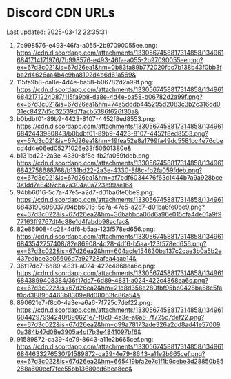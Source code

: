 # Discord CDN URLs
Last updated: 2025-03-12 22:35:31

1. 7b998576-e493-46fa-a055-2b97090055ee.png: https://cdn.discordapp.com/attachments/1330567458817314858/1349616841714171976/7b998576-e493-46fa-a055-2b97090055ee.png?ex=67d3c021&is=67d26ea1&hm=0b83fa89b772020fbc7b138b43f0bb3fba2d4626aa4b4c9ba8102d4b6d61a569&
2. 115fa9b8-da8e-4d4e-ba58-b06782d2a99f.png: https://cdn.discordapp.com/attachments/1330567458817314858/1349616842171224087/115fa9b8-da8e-4d4e-ba58-b06782d2a99f.png?ex=67d3c021&is=67d26ea1&hm=74e5dddb445295d2083c3b2c316dd031ec8427d5c32539d7facb5386f626f30a&
3. b0bdbf01-89b9-4423-8107-4452f8ed8553.png: https://cdn.discordapp.com/attachments/1330567458817314858/1349616842443980843/b0bdbf01-89b9-4423-8107-4452f8ed8553.png?ex=67d3c021&is=67d26ea1&hm=19fea52e8a1799fa49dc5581cc4e76cbecd4d4e06ed05271026e33f50601380e&
4. b131bd22-2a3e-4330-8f8c-fb2fa059fdeb.png: https://cdn.discordapp.com/attachments/1330567458817314858/1349616842758688768/b131bd22-2a3e-4330-8f8c-fb2fa059fdeb.png?ex=67d3c021&is=67d26ea1&hm=af7bdf6034476f63c1444b7a9a928bce3a1dd7e8497cba2a304a0a723e99ae16&
5. 94bb6016-5c7a-47e5-a2d7-d01ba6fe0be9.png: https://cdn.discordapp.com/attachments/1330567458817314858/1349616843190698037/94bb6016-5c7a-47e5-a2d7-d01ba6fe0be9.png?ex=67d3c022&is=67d26ea2&hm=36babbca06d6a96e015cfa4de01a9f977163ff9767df4c88e1d4fabdb98acfac&
6. 82e86908-4c28-4df6-b5aa-123f578ed656.png: https://cdn.discordapp.com/attachments/1330567458817314858/1349616843542757408/82e86908-4c28-4df6-b5aa-123f578ed656.png?ex=67d3c022&is=67d26ea2&hm=604acfe154630ba137c2cae3b0a5b2e437edbae3c05606d7a92728afea4aae14&
7. 36f17dc7-6d89-4831-a024-422c4868ea6c.png: https://cdn.discordapp.com/attachments/1330567458817314858/1349616843899408384/36f17dc7-6d89-4831-a024-422c4868ea6c.png?ex=67d3c022&is=67d26ea2&hm=21d8d358e280fbf95bb0428ba88c5faf0dd388954463b8309e8d08063fc86a54&
8. 890621e7-f8c0-4a3e-a6a6-7f725c7def22.png: https://cdn.discordapp.com/attachments/1330567458817314858/1349616844297994240/890621e7-f8c0-4a3e-a6a6-7f725c7def22.png?ex=67d3c022&is=67d26ea2&hm=d99a78173ade326a2dd8ad41e570090a384b47d08e3905a4cf7b3e4841097bf6&
9. 91589872-ca39-4e79-8643-a11e2b665cef.png: https://cdn.discordapp.com/attachments/1330567458817314858/1349616844633276530/91589872-ca39-4e79-8643-a11e2b665cef.png?ex=67d3c022&is=67d26ea2&hm=665419bfa2e7c1f1b9cebe3d28850b85288a600ecf7fce55bb13680cd6bea8ec&

